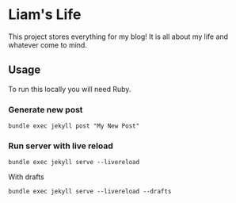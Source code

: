 # Liam's Life
This project stores everything for my blog! It is all about my life and whatever come to mind.

## Usage
To run this locally you will need Ruby.

### Generate new post
```
bundle exec jekyll post "My New Post"
```

### Run server with live reload
```
bundle exec jekyll serve --livereload
```
With drafts
```
bundle exec jekyll serve --livereload --drafts
```
